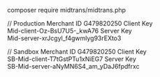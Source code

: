 composer require midtrans/midtrans.php

// Production
Merchant ID	
G479820250
Client Key	
Mid-client-Oz-BsU7U5-_kwA76
Server Key	
Mid-server-xrJcgyl_f4gwmlyg93rEXto3

// Sandbox
Merchant ID	
G479820250
Client Key	
SB-Mid-client-T7tGstPTu1xNiEG7
Server Key	
SB-Mid-server-aNyMN6S4_am_yDaJ6fpdfrxc
